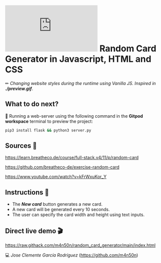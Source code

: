 # ![4Geeks Logo](http://assets.breatheco.de/apis/img/images.php?blob&random&cat=icon&tags=4geeks,16) Random Card Generator in Javascript, HTML and CSS

✏ *Changing website styles during the runtime using Vanilla JS. Inspired in **./preview.gif***.

## What to do next?

📄 Running a web-server using the following command in the **Gitpod workspace** terminal to preview the project:

```sh
pip3 install flask && python3 server.py
```

## Sources 📌

<https://learn.breatheco.de/course/full-stack.v4/11/p/random-card>

<https://github.com/breatheco-de/exercise-random-card>

<https://www.youtube.com/watch?v=kFrWxuKor_Y>

## Instructions 📄

* The ***New card*** button generates a new card.
* A new card will be generated every 10 seconds.
* The user can specify the card width and height using text inputs.

## Direct live demo 🎬

<https://raw.githack.com/m4n50n/random_card_generator/main/index.html>

💻 _Jose Clemente García Rodríguez_ (<https://github.com/m4n50n>)

